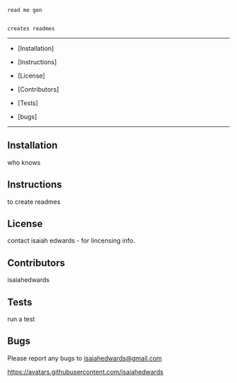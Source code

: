 
    
    read me gen
    
  
    creates readmes

 ----------------------------------------------------------------------------
    
    
* [Installation] 
    
* [Instructions] 
    
* [License] 
    
* [Contributors] 
    
* [Tests] 
    
* [bugs] 


 ----------------------------------------------------------------------------

 
## Installation
who knows


## Instructions
to create readmes


## License 
contact isaiah edwards - for lincensing info.


## Contributors
isaiahedwards


## Tests
run a test


## Bugs
Please report any bugs to isaiahedwards@gmail.com


 https://avatars.githubusercontent.com/isaiahedwards
